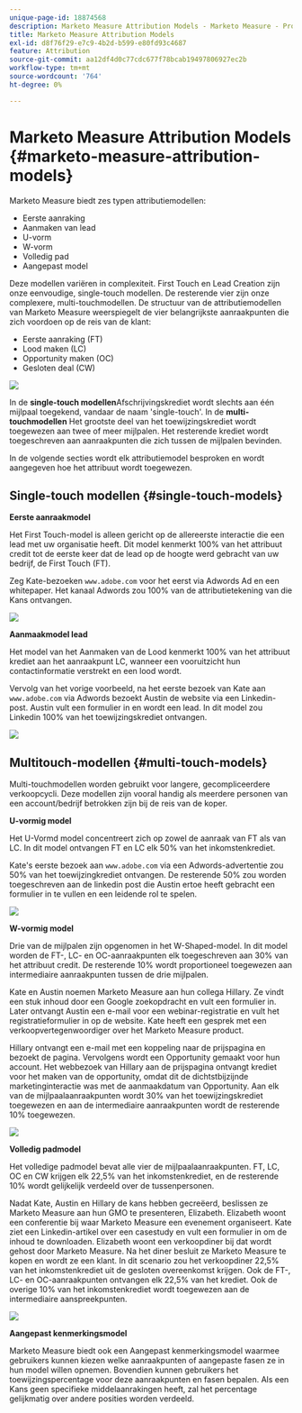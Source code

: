 ```yaml
---
unique-page-id: 18874568
description: Marketo Measure Attribution Models - Marketo Measure - Productdocumentatie
title: Marketo Measure Attribution Models
exl-id: d8f76f29-e7c9-4b2d-b599-e80fd93c4687
feature: Attribution
source-git-commit: aa12df4d0c77cdc677f78bcab19497806927ec2b
workflow-type: tm+mt
source-wordcount: '764'
ht-degree: 0%

---
```


# Marketo Measure Attribution Models {#marketo-measure-attribution-models}

Marketo Measure biedt zes typen attributiemodellen:

* Eerste aanraking
* Aanmaken van lead
* U-vorm
* W-vorm
* Volledig pad
* Aangepast model

Deze modellen variëren in complexiteit. First Touch en Lead Creation zijn onze eenvoudige, single-touch modellen. De resterende vier zijn onze complexere, multi-touchmodellen. De structuur van de attributiemodellen van Marketo Measure weerspiegelt de vier belangrijkste aanraakpunten die zich voordoen op de reis van de klant:

* Eerste aanraking (FT)
* Lood maken (LC)
* Opportunity maken (OC)
* Gesloten deal (CW)

![](assets/1-1.png)

In de **single-touch modellen**Afschrijvingskrediet wordt slechts aan één mijlpaal toegekend, vandaar de naam &#39;single-touch&#39;.
In de **multi-touchmodellen** Het grootste deel van het toewijzingskrediet wordt toegewezen aan twee of meer mijlpalen. Het resterende krediet wordt toegeschreven aan aanraakpunten die zich tussen de mijlpalen bevinden.

In de volgende secties wordt elk attributiemodel besproken en wordt aangegeven hoe het attribuut wordt toegewezen.

## Single-touch modellen {#single-touch-models}

**Eerste aanraakmodel**

Het First Touch-model is alleen gericht op de allereerste interactie die een lead met uw organisatie heeft. Dit model kenmerkt 100% van het attribuut credit tot de eerste keer dat de lead op de hoogte werd gebracht van uw bedrijf, de First Touch (FT).

Zeg Kate-bezoeken `www.adobe.com` voor het eerst via Adwords Ad en een whitepaper. Het kanaal Adwords zou 100% van de attributietekening van die Kans ontvangen.

![](assets/2.png)

**Aanmaakmodel lead**

Het model van het Aanmaken van de Lood kenmerkt 100% van het attribuut krediet aan het aanraakpunt LC, wanneer een vooruitzicht hun contactinformatie verstrekt en een lood wordt.

Vervolg van het vorige voorbeeld, na het eerste bezoek van Kate aan `www.adobe.com` via Adwords bezoekt Austin de website via een Linkedin-post. Austin vult een formulier in en wordt een lead. In dit model zou Linkedin 100% van het toewijzingskrediet ontvangen.

![](assets/3.png)

## Multitouch-modellen {#multi-touch-models}

Multi-touchmodellen worden gebruikt voor langere, gecompliceerdere verkoopcycli. Deze modellen zijn vooral handig als meerdere personen van een account/bedrijf betrokken zijn bij de reis van de koper.

**U-vormig model**

Het U-Vormd model concentreert zich op zowel de aanraak van FT als van LC. In dit model ontvangen FT en LC elk 50% van het inkomstenkrediet.

Kate&#39;s eerste bezoek aan `www.adobe.com` via een Adwords-advertentie zou 50% van het toewijzingkrediet ontvangen. De resterende 50% zou worden toegeschreven aan de linkedin post die Austin ertoe heeft gebracht een formulier in te vullen en een leidende rol te spelen.

![](assets/4.png)

**W-vormig model**

Drie van de mijlpalen zijn opgenomen in het W-Shaped-model. In dit model worden de FT-, LC- en OC-aanraakpunten elk toegeschreven aan 30% van het attribuut credit. De resterende 10% wordt proportioneel toegewezen aan intermediaire aanraakpunten tussen de drie mijlpalen.

Kate en Austin noemen Marketo Measure aan hun collega Hillary. Ze vindt een stuk inhoud door een Google zoekopdracht en vult een formulier in. Later ontvangt Austin een e-mail voor een webinar-registratie en vult het registratieformulier in op de website. Kate heeft een gesprek met een verkoopvertegenwoordiger over het Marketo Measure product.

Hillary ontvangt een e-mail met een koppeling naar de prijspagina en bezoekt de pagina. Vervolgens wordt een Opportunity gemaakt voor hun account. Het webbezoek van Hillary aan de prijspagina ontvangt krediet voor het maken van de opportunity, omdat dit de dichtstbijzijnde marketinginteractie was met de aanmaakdatum van Opportunity. Aan elk van de mijlpaalaanraakpunten wordt 30% van het toewijzingskrediet toegewezen en aan de intermediaire aanraakpunten wordt de resterende 10% toegewezen.

![](assets/5.png)

**Volledig padmodel**

Het volledige padmodel bevat alle vier de mijlpaalaanraakpunten. FT, LC, OC en CW krijgen elk 22,5% van het inkomstenkrediet, en de resterende 10% wordt gelijkelijk verdeeld over de tussenpersonen.

Nadat Kate, Austin en Hillary de kans hebben gecreëerd, beslissen ze Marketo Measure aan hun GMO te presenteren, Elizabeth. Elizabeth woont een conferentie bij waar Marketo Measure een evenement organiseert. Kate ziet een Linkedin-artikel over een casestudy en vult een formulier in om de inhoud te downloaden. Elizabeth woont een verkoopdiner bij dat wordt gehost door Marketo Measure. Na het diner besluit ze Marketo Measure te kopen en wordt ze een klant. In dit scenario zou het verkoopdiner 22,5% van het inkomstenkrediet uit de gesloten overeenkomst krijgen. Ook de FT-, LC- en OC-aanraakpunten ontvangen elk 22,5% van het krediet. Ook de overige 10% van het inkomstenkrediet wordt toegewezen aan de intermediaire aanspreekpunten.

![](assets/6.png)

**Aangepast kenmerkingsmodel**

Marketo Measure biedt ook een Aangepast kenmerkingsmodel waarmee gebruikers kunnen kiezen welke aanraakpunten of aangepaste fasen ze in hun model willen opnemen. Bovendien kunnen gebruikers het toewijzingspercentage voor deze aanraakpunten en fasen bepalen. Als een Kans geen specifieke middelaanrakingen heeft, zal het percentage gelijkmatig over andere posities worden verdeeld.
